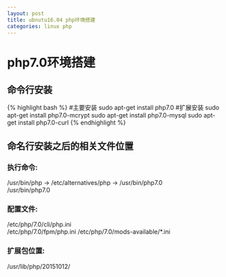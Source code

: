 ```yaml
---
layout: post
title: ubnutu16.04 php环境搭建
categories: linux php
---
```


# php7.0环境搭建

## 命令行安装

{% highlight bash %}
#主要安装
sudo apt-get install php7.0
#扩展安装
sudo apt-get install php7.0-mcrypt
sudo apt-get install php7.0-mysql
sudo apt-get install php7.0-curl
{% endhighlight %}

## 命名行安装之后的相关文件位置

### 执行命令:  
/usr/bin/php -> /etc/alternatives/php -> /usr/bin/php7.0  
/usr/bin/php7.0  
  
### 配置文件:
/etc/php/7.0/cli/php.ini  
/etc/php/7.0/fpm/php.ini
/etc/php/7.0/mods-available/*.ini  

### 扩展包位置:  
/usr/lib/php/20151012/  